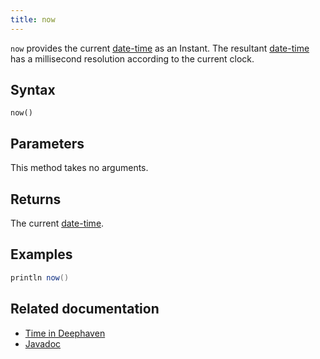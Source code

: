 ```yaml
---
title: now
---
```


`now` provides the current [date-time](../../query-language/types/date-time.md) as an Instant. The resultant [date-time](../../query-language/types/date-time.md) has a millisecond resolution according to the current clock.

## Syntax

```
now()
```

## Parameters

This method takes no arguments.

## Returns

The current [date-time](../../query-language/types/date-time.md).

## Examples

```groovy order=:log
println now()
```

## Related documentation

- [Time in Deephaven](../../../conceptual/time-in-deephaven.md)
- [Javadoc](https://deephaven.io/core/javadoc/io/deephaven/time/DateTimeUtils.html#now())
